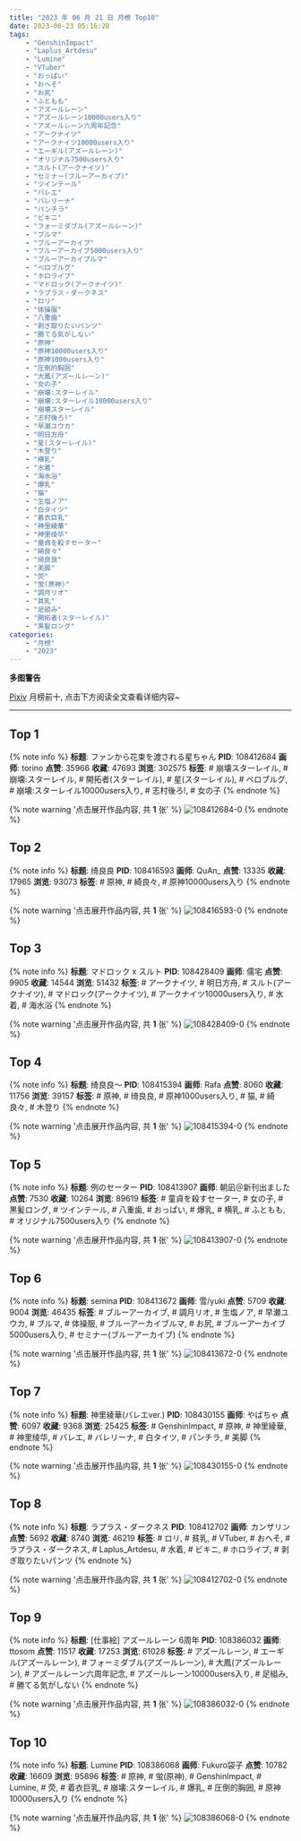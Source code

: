 ```yaml
---
title: "2023 年 06 月 21 日 月榜 Top10"
date: 2023-06-23 05:16:28
tags:
    - "GenshinImpact"
    - "Laplus_Artdesu"
    - "Lumine"
    - "VTuber"
    - "おっぱい"
    - "おへそ"
    - "お尻"
    - "ふともも"
    - "アズールレーン"
    - "アズールレーン10000users入り"
    - "アズールレーン六周年記念"
    - "アークナイツ"
    - "アークナイツ10000users入り"
    - "エーギル(アズールレーン)"
    - "オリジナル7500users入り"
    - "スルト(アークナイツ)"
    - "セミナー(ブルーアーカイブ)"
    - "ツインテール"
    - "バレエ"
    - "バレリーナ"
    - "パンチラ"
    - "ビキニ"
    - "フォーミダブル(アズールレーン)"
    - "ブルマ"
    - "ブルーアーカイブ"
    - "ブルーアーカイブ5000users入り"
    - "ブルーアーカイブルマ"
    - "ベロブルグ"
    - "ホロライブ"
    - "マドロック(アークナイツ)"
    - "ラプラス・ダークネス"
    - "ロリ"
    - "体操服"
    - "八重歯"
    - "剥ぎ取りたいパンツ"
    - "勝てる気がしない"
    - "原神"
    - "原神10000users入り"
    - "原神1000users入り"
    - "圧倒的胸囲"
    - "大鳳(アズールレーン)"
    - "女の子"
    - "崩壊:スターレイル"
    - "崩壊:スターレイル10000users入り"
    - "崩壊スターレイル"
    - "志村後ろ!"
    - "早瀬ユウカ"
    - "明日方舟"
    - "星(スターレイル)"
    - "木登り"
    - "横乳"
    - "水着"
    - "海水浴"
    - "爆乳"
    - "猫"
    - "生塩ノア"
    - "白タイツ"
    - "着衣巨乳"
    - "神里綾華"
    - "神里绫华"
    - "童貞を殺すセーター"
    - "綺良々"
    - "绮良良"
    - "美脚"
    - "荧"
    - "蛍(原神)"
    - "調月リオ"
    - "貧乳"
    - "足組み"
    - "開拓者(スターレイル)"
    - "黒髪ロング"
categories:
    - "月榜"
    - "2023"
---
```


<i class="fa fa-triangle-exclamation"></i>**多图警告**<i class="fa fa-triangle-exclamation"></i>

[Pixiv](https://www.pixiv.net/) 月榜前十, 点击下方阅读全文查看详细内容~

<!-- more -->

---

## Top 1

{% note info %}
**标题**: ファンから花束を渡される星ちゃん
**PID**: 108412684 **画师**: torino
**点赞**: 35966 **收藏**: 47693 **浏览**: 302575
**标签**: # 崩壊スターレイル, # 崩壊:スターレイル, # 開拓者(スターレイル), # 星(スターレイル), # ベロブルグ, # 崩壊:スターレイル10000users入り, # 志村後ろ!, # 女の子
{% endnote %}

{% note warning '点击展开作品内容, 共 **1** 张' %}
![108412684-0](https://i.pixiv.re/img-original/img/2023/05/25/00/00/38/108412684_p0.jpg)
{% endnote %}

## Top 2

{% note info %}
**标题**: 绮良良
**PID**: 108416593 **画师**: QuAn_
**点赞**: 13335 **收藏**: 17965 **浏览**: 93073
**标签**: # 原神, # 綺良々, # 原神10000users入り
{% endnote %}

{% note warning '点击展开作品内容, 共 **1** 张' %}
![108416593-0](https://i.pixiv.re/img-original/img/2023/05/25/02/46/23/108416593_p0.jpg)
{% endnote %}

## Top 3

{% note info %}
**标题**: マドロック x スルト
**PID**: 108428409 **画师**: 儒宅
**点赞**: 9905 **收藏**: 14544 **浏览**: 51432
**标签**: # アークナイツ, # 明日方舟, # スルト(アークナイツ), # マドロック(アークナイツ), # アークナイツ10000users入り, # 水着, # 海水浴
{% endnote %}

{% note warning '点击展开作品内容, 共 **1** 张' %}
![108428409-0](https://i.pixiv.re/img-original/img/2023/05/25/18/00/10/108428409_p0.jpg)
{% endnote %}

## Top 4

{% note info %}
**标题**: 绮良良～
**PID**: 108415394 **画师**: Rafa
**点赞**: 8060 **收藏**: 11756 **浏览**: 39157
**标签**: # 原神, # 绮良良, # 原神1000users入り, # 猫, # 綺良々, # 木登り
{% endnote %}

{% note warning '点击展开作品内容, 共 **1** 张' %}
![108415394-0](https://i.pixiv.re/img-original/img/2023/05/25/01/37/10/108415394_p0.jpg)
{% endnote %}

## Top 5

{% note info %}
**标题**: 例のセーター
**PID**: 108413907 **画师**: 朝凪＠新刊出ました
**点赞**: 7530 **收藏**: 10264 **浏览**: 89619
**标签**: # 童貞を殺すセーター, # 女の子, # 黒髪ロング, # ツインテール, # 八重歯, # おっぱい, # 爆乳, # 横乳, # ふともも, # オリジナル7500users入り
{% endnote %}

{% note warning '点击展开作品内容, 共 **1** 张' %}
![108413907-0](https://i.pixiv.re/img-original/img/2023/05/25/00/34/45/108413907_p0.jpg)
{% endnote %}

## Top 6

{% note info %}
**标题**: semina
**PID**: 108413672 **画师**: 雪/yuki
**点赞**: 5709 **收藏**: 9004 **浏览**: 46435
**标签**: # ブルーアーカイブ, # 調月リオ, # 生塩ノア, # 早瀬ユウカ, # ブルマ, # 体操服, # ブルーアーカイブルマ, # お尻, # ブルーアーカイブ5000users入り, # セミナー(ブルーアーカイブ)
{% endnote %}

{% note warning '点击展开作品内容, 共 **1** 张' %}
![108413672-0](https://i.pixiv.re/img-original/img/2023/05/25/00/27/50/108413672_p0.jpg)
{% endnote %}

## Top 7

{% note info %}
**标题**: 神里綾華(バレエver.)
**PID**: 108430155 **画师**: やばちゃ
**点赞**: 6097 **收藏**: 9368 **浏览**: 25425
**标签**: # GenshinImpact, # 原神, # 神里綾華, # 神里绫华, # バレエ, # バレリーナ, # 白タイツ, # パンチラ, # 美脚
{% endnote %}

{% note warning '点击展开作品内容, 共 **1** 张' %}
![108430155-0](https://i.pixiv.re/img-original/img/2023/05/25/19/12/44/108430155_p0.png)
{% endnote %}

## Top 8

{% note info %}
**标题**: ラプラス・ダークネス
**PID**: 108412702 **画师**: カンザリン
**点赞**: 5692 **收藏**: 8740 **浏览**: 46219
**标签**: # ロリ, # 貧乳, # VTuber, # おへそ, # ラプラス・ダークネス, # Laplus_Artdesu, # 水着, # ビキニ, # ホロライブ, # 剥ぎ取りたいパンツ
{% endnote %}

{% note warning '点击展开作品内容, 共 **1** 张' %}
![108412702-0](https://i.pixiv.re/img-original/img/2023/05/25/00/00/45/108412702_p0.png)
{% endnote %}

## Top 9

{% note info %}
**标题**: [仕事絵] アズールレーン 6周年
**PID**: 108386032 **画师**: ttosom
**点赞**: 11517 **收藏**: 17253 **浏览**: 61028
**标签**: # アズールレーン, # エーギル(アズールレーン), # フォーミダブル(アズールレーン), # 大鳳(アズールレーン), # アズールレーン六周年記念, # アズールレーン10000users入り, # 足組み, # 勝てる気がしない
{% endnote %}

{% note warning '点击展开作品内容, 共 **1** 张' %}
![108386032-0](https://i.pixiv.re/img-original/img/2023/05/24/00/00/35/108386032_p0.jpg)
{% endnote %}

## Top 10

{% note info %}
**标题**: Lumine
**PID**: 108386068 **画师**: Fukuro袋子
**点赞**: 10782 **收藏**: 16609 **浏览**: 95896
**标签**: # 原神, # 蛍(原神), # GenshinImpact, # Lumine, # 荧, # 着衣巨乳, # 崩壊:スターレイル, # 爆乳, # 圧倒的胸囲, # 原神10000users入り
{% endnote %}

{% note warning '点击展开作品内容, 共 **1** 张' %}
![108386068-0](https://i.pixiv.re/img-original/img/2023/05/25/23/50/38/108386068_p0.jpg)
{% endnote %}
